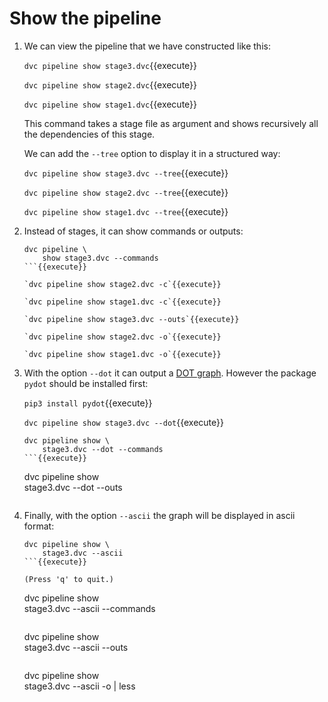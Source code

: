 # Show the pipeline

1. We can view the pipeline that we have constructed like this:

   `dvc pipeline show stage3.dvc`{{execute}}
   
   `dvc pipeline show stage2.dvc`{{execute}}

   `dvc pipeline show stage1.dvc`{{execute}}

   This command takes a stage file as argument and shows recursively
   all the dependencies of this stage.
   
   We can add the `--tree` option to display it in a structured way:
   
   `dvc pipeline show stage3.dvc --tree`{{execute}}
   
   `dvc pipeline show stage2.dvc --tree`{{execute}}

   `dvc pipeline show stage1.dvc --tree`{{execute}}

2. Instead of stages, it can show commands or outputs:

   ```
   dvc pipeline \
       show stage3.dvc --commands
   ```{{execute}}
   
   `dvc pipeline show stage2.dvc -c`{{execute}}

   `dvc pipeline show stage1.dvc -c`{{execute}}

   `dvc pipeline show stage3.dvc --outs`{{execute}}
   
   `dvc pipeline show stage2.dvc -o`{{execute}}
   
   `dvc pipeline show stage1.dvc -o`{{execute}}
   
3. With the option `--dot` it can output a 
   [DOT graph](https://en.wikipedia.org/wiki/DOT_(graph_description_language)).
   However the package `pydot` should be installed first:
   
   `pip3 install pydot`{{execute}}
   
   `dvc pipeline show stage3.dvc --dot`{{execute}}
   
   ```
   dvc pipeline show \
       stage3.dvc --dot --commands
   ```{{execute}}
   
   ```
   dvc pipeline show \
       stage3.dvc --dot --outs
   ```{{execute}}
   
4. Finally, with the option `--ascii` the graph will be displayed in
   ascii format:
   
   ```
   dvc pipeline show \
       stage3.dvc --ascii
   ```{{execute}}
   
   (Press 'q' to quit.)
   
   ```
   dvc pipeline show \
       stage3.dvc --ascii --commands
   ```{{execute}}
   
   ```
   dvc pipeline show \
       stage3.dvc --ascii --outs
   ```{{execute}}
   
   ```
   dvc pipeline show \
       stage3.dvc --ascii -o | less
   ```{{execute}}
